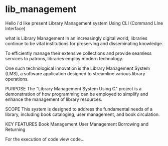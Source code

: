 # lib_management

Hello i'd like present Library Management system Using CLI (Command LIne Interface)

what is Library Management 
In an increasingly digital world, libraries continue to be vital institutions for preserving and disseminating knowledge. 

To efficiently manage their extensive collections and provide seamless services to patrons, libraries employ modern technology.

One such technological innovation is the Library Management System (LMS), a software application designed to streamline various library operations.

PURPOSE
The "Library Management System Using C" project is a demonstration of how programming can be employed to simplify and enhance the management of library resources. 

SCOPE
This system is designed to address the fundamental needs of a library, including book cataloging, user management, and book circulation.

KEY FEATURES
Book Management 
User Management
Borrowing and Returning

For the execution of code view code...
